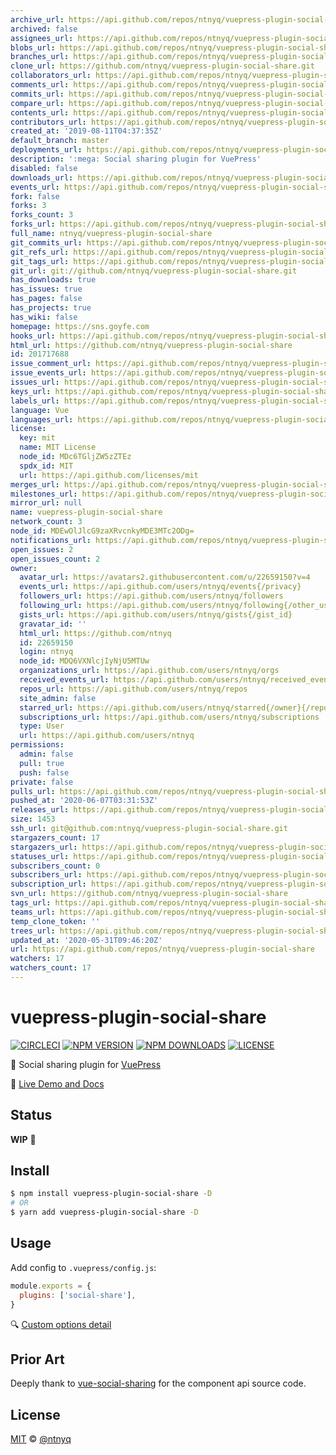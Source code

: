 ```yaml
---
archive_url: https://api.github.com/repos/ntnyq/vuepress-plugin-social-share/{archive_format}{/ref}
archived: false
assignees_url: https://api.github.com/repos/ntnyq/vuepress-plugin-social-share/assignees{/user}
blobs_url: https://api.github.com/repos/ntnyq/vuepress-plugin-social-share/git/blobs{/sha}
branches_url: https://api.github.com/repos/ntnyq/vuepress-plugin-social-share/branches{/branch}
clone_url: https://github.com/ntnyq/vuepress-plugin-social-share.git
collaborators_url: https://api.github.com/repos/ntnyq/vuepress-plugin-social-share/collaborators{/collaborator}
comments_url: https://api.github.com/repos/ntnyq/vuepress-plugin-social-share/comments{/number}
commits_url: https://api.github.com/repos/ntnyq/vuepress-plugin-social-share/commits{/sha}
compare_url: https://api.github.com/repos/ntnyq/vuepress-plugin-social-share/compare/{base}...{head}
contents_url: https://api.github.com/repos/ntnyq/vuepress-plugin-social-share/contents/{+path}
contributors_url: https://api.github.com/repos/ntnyq/vuepress-plugin-social-share/contributors
created_at: '2019-08-11T04:37:35Z'
default_branch: master
deployments_url: https://api.github.com/repos/ntnyq/vuepress-plugin-social-share/deployments
description: ':mega: Social sharing plugin for VuePress'
disabled: false
downloads_url: https://api.github.com/repos/ntnyq/vuepress-plugin-social-share/downloads
events_url: https://api.github.com/repos/ntnyq/vuepress-plugin-social-share/events
fork: false
forks: 3
forks_count: 3
forks_url: https://api.github.com/repos/ntnyq/vuepress-plugin-social-share/forks
full_name: ntnyq/vuepress-plugin-social-share
git_commits_url: https://api.github.com/repos/ntnyq/vuepress-plugin-social-share/git/commits{/sha}
git_refs_url: https://api.github.com/repos/ntnyq/vuepress-plugin-social-share/git/refs{/sha}
git_tags_url: https://api.github.com/repos/ntnyq/vuepress-plugin-social-share/git/tags{/sha}
git_url: git://github.com/ntnyq/vuepress-plugin-social-share.git
has_downloads: true
has_issues: true
has_pages: false
has_projects: true
has_wiki: false
homepage: https://sns.goyfe.com
hooks_url: https://api.github.com/repos/ntnyq/vuepress-plugin-social-share/hooks
html_url: https://github.com/ntnyq/vuepress-plugin-social-share
id: 201717688
issue_comment_url: https://api.github.com/repos/ntnyq/vuepress-plugin-social-share/issues/comments{/number}
issue_events_url: https://api.github.com/repos/ntnyq/vuepress-plugin-social-share/issues/events{/number}
issues_url: https://api.github.com/repos/ntnyq/vuepress-plugin-social-share/issues{/number}
keys_url: https://api.github.com/repos/ntnyq/vuepress-plugin-social-share/keys{/key_id}
labels_url: https://api.github.com/repos/ntnyq/vuepress-plugin-social-share/labels{/name}
language: Vue
languages_url: https://api.github.com/repos/ntnyq/vuepress-plugin-social-share/languages
license:
  key: mit
  name: MIT License
  node_id: MDc6TGljZW5zZTEz
  spdx_id: MIT
  url: https://api.github.com/licenses/mit
merges_url: https://api.github.com/repos/ntnyq/vuepress-plugin-social-share/merges
milestones_url: https://api.github.com/repos/ntnyq/vuepress-plugin-social-share/milestones{/number}
mirror_url: null
name: vuepress-plugin-social-share
network_count: 3
node_id: MDEwOlJlcG9zaXRvcnkyMDE3MTc2ODg=
notifications_url: https://api.github.com/repos/ntnyq/vuepress-plugin-social-share/notifications{?since,all,participating}
open_issues: 2
open_issues_count: 2
owner:
  avatar_url: https://avatars2.githubusercontent.com/u/22659150?v=4
  events_url: https://api.github.com/users/ntnyq/events{/privacy}
  followers_url: https://api.github.com/users/ntnyq/followers
  following_url: https://api.github.com/users/ntnyq/following{/other_user}
  gists_url: https://api.github.com/users/ntnyq/gists{/gist_id}
  gravatar_id: ''
  html_url: https://github.com/ntnyq
  id: 22659150
  login: ntnyq
  node_id: MDQ6VXNlcjIyNjU5MTUw
  organizations_url: https://api.github.com/users/ntnyq/orgs
  received_events_url: https://api.github.com/users/ntnyq/received_events
  repos_url: https://api.github.com/users/ntnyq/repos
  site_admin: false
  starred_url: https://api.github.com/users/ntnyq/starred{/owner}{/repo}
  subscriptions_url: https://api.github.com/users/ntnyq/subscriptions
  type: User
  url: https://api.github.com/users/ntnyq
permissions:
  admin: false
  pull: true
  push: false
private: false
pulls_url: https://api.github.com/repos/ntnyq/vuepress-plugin-social-share/pulls{/number}
pushed_at: '2020-06-07T03:31:53Z'
releases_url: https://api.github.com/repos/ntnyq/vuepress-plugin-social-share/releases{/id}
size: 1453
ssh_url: git@github.com:ntnyq/vuepress-plugin-social-share.git
stargazers_count: 17
stargazers_url: https://api.github.com/repos/ntnyq/vuepress-plugin-social-share/stargazers
statuses_url: https://api.github.com/repos/ntnyq/vuepress-plugin-social-share/statuses/{sha}
subscribers_count: 0
subscribers_url: https://api.github.com/repos/ntnyq/vuepress-plugin-social-share/subscribers
subscription_url: https://api.github.com/repos/ntnyq/vuepress-plugin-social-share/subscription
svn_url: https://github.com/ntnyq/vuepress-plugin-social-share
tags_url: https://api.github.com/repos/ntnyq/vuepress-plugin-social-share/tags
teams_url: https://api.github.com/repos/ntnyq/vuepress-plugin-social-share/teams
temp_clone_token: ''
trees_url: https://api.github.com/repos/ntnyq/vuepress-plugin-social-share/git/trees{/sha}
updated_at: '2020-05-31T09:46:20Z'
url: https://api.github.com/repos/ntnyq/vuepress-plugin-social-share
watchers: 17
watchers_count: 17
---
```


# vuepress-plugin-social-share

[![CIRCLECI](https://img.shields.io/circleci/project/ntnyq/vuepress-plugin-social-share/master.svg?logo=circleci)](https://circleci.com/gh/ntnyq/vuepress-plugin-social-share)
[![NPM VERSION](https://img.shields.io/npm/v/vuepress-plugin-social-share.svg)](https://www.npmjs.com/package/vuepress-plugin-social-share)
[![NPM DOWNLOADS](https://img.shields.io/npm/dy/vuepress-plugin-social-share.svg)](https://www.npmjs.com/package/vuepress-plugin-social-share)
[![LICENSE](https://img.shields.io/github/license/ntnyq/vuepress-plugin-social-share.svg)](https://github.com/ntnyq/vuepress-plugin-social-share/blob/master/LICENSE)

:mega: Social sharing plugin for [VuePress](https://vuepress.vuejs.org)

:book: [Live Demo and Docs](https://sns.goyfe.com)

## Status

**WIP** :muscle:

## Install

```bash
$ npm install vuepress-plugin-social-share -D
# OR
$ yarn add vuepress-plugin-social-share -D
```

## Usage

Add config to `.vuepress/config.js`:

```js
module.exports = {
  plugins: ['social-share'],
}
```

:mag: [Custom options detail](https://sns.goyfe.com/guide)

## Prior Art

Deeply thank to [vue-social-sharing](https://github.com/nicolasbeauvais/vue-social-sharing) for the component api source code.

## License

[MIT](https://raw.githubusercontent.com/ntnyq/vuepress-plugin-social-share/master/LICENSE) &copy; [@ntnyq](https://github.com/ntnyq)

